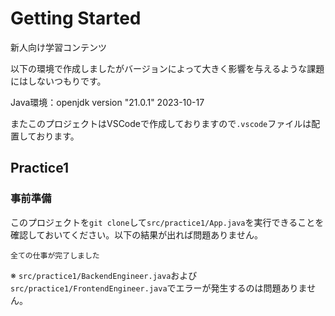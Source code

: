 # Getting Started

新人向け学習コンテンツ

以下の環境で作成しましたがバージョンによって大きく影響を与えるような課題にはしないつもりです。

Java環境：openjdk version "21.0.1" 2023-10-17

またこのプロジェクトはVSCodeで作成しておりますので`.vscode`ファイルは配置しております。

## Practice1

### 事前準備

このプロジェクトを`git clone`して`src/practice1/App.java`を実行できることを確認しておいてください。以下の結果が出れば問題ありません。


```
全ての仕事が完了しました
```

※ `src/practice1/BackendEngineer.java`および`src/practice1/FrontendEngineer.java`でエラーが発生するのは問題ありません。